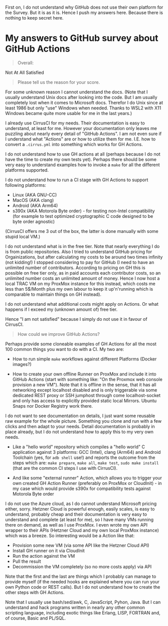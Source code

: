 First on, I do not understand why GitHub does not use their own platform for the Survey.
But it is as it is.  Hence I push my answers here.  Because there is nothing to keep secret here.

# My answers to GitHub survey about GitHub Actions

> Overall:

Not At All Satisfied

> Please tell us the reason for your score.

For some unknown reason I cannot understand the docs.  (Note that I usually understand Unix docs after looking into the code.  But I am usually completely lost when it comes to Microsoft docs.  Therefor I do Unix since at least 1986 but only "use" Windows when needed.  Thanks to WSL2 with X11 Windows became quite more usable for me in the last years.)

I already use CirrusCI for my needs.  Their documentation is easy to understand, at least for me.  However your documentation only leaves me puzzling about nearly every detail of "GitHub Actions".  I am not even sure if I understand what "Actions" are or how to utilize them for me.  I.E. how to convert a `.cirrus.yml` into something which works for GH Actions.

I do not understand how to use GH actions at all (perhaps because I do not have the time to create my own tests yet).  Perhaps there should be some very easy to understand examples how to invoke a `make` for all the different platforms supported.

I do not understand how to run a CI stage with GH Actions to support following platforms:

- Linux (AKA GNU-CC)
- MacOS (AKA clang)
- Android (AKA Arm64)
- s390x (AKA Motorola Byte order) - for testing non-Intel compatibility (for example to test optimized cryptographic C code designed to be byte order agnostic)

(CirrusCI offers me 3 out of the box, the latter is done manually with some stupid local VM.)

I do not understand what is in the free tier.  Note that nearly everything I do is from public repositories.  Also I tried to understand GitHub pricing for Orgainizations, but after calculating my costs to be around two times infinity (not kidding!) I stopped considering to pay for GitHub (I need to have an unlimited number of contributors.  According to pricing on GH this is possible on free tier only, as in paid accounts each contributor costs, so an unlimited number costs an unlimited amount of money.  Hence I now host a local TRAC VM on my ProxMox instance for this instead, which costs me less than 5$/Month plus my own labour to keep it up'n'running which is comparable to maintain things on GH instead).

I do not understand what additional costs might apply on Actions.  Or what happens if I exceed my (unknown amount of) free tier.

Hence "I am not satisfied" because I simply do not use it in favour of CirrusCI.

> How could we improve GitHub Actions?

Perhaps provide some cloneable examples of GH Actions for all the most 100 common things you want to do with a CI.  My two are:

- How to run simple `make` workflows against different Platforms (Docker images?)

- How to create your own offline Runner on ProxMox and include it into GitHub Actions (start with something like: "On the Proxmox web console provision a new VM").  Note that it is offline in the sense, that it has all networking except localhost disabled and is only triggerable via some dedicated REST proxy or SSH jumphost through come localhost-socket and only has access to explicitly provided static local Mirrors.  Ubuntu Snaps nor Docker Registry work there.

I do not want to see documentation on details, I just want some reusable raw example for the whole picture.  Something you clone and run with a few clicks and then adapt to your needs.  Detail documentation is probably in place already, but I do not understand how to apply this to my very own needs.

- Like a "hello world" repository which compiles a "hello world" C application against 3 platforms: GCC (Intel), clang (Arm64) and Android Toolchain (yes, for `adb shell` use!) and reports the outcome from the steps which are: `make prepare`, `make all`, `make test`, `sudo make install` (that are the common CI steps I use with CirrusCI).

- And like some "external runner" Action, which allows you to trigger your own created GH Action Runner (preferably on ProxMox or CloudInit) - in my case which would provide s390x for compatibility tests against Motorola Byte order

I do not use the Azure cloud, as I do cannot understand Microsoft pricing either, sorry.  Hetzner Cloud is powerful enough, easily scales, is easy to understand, probably cheap and their documentation is very easy to understand and complete (at least for me), so I have many VMs running there on demand, as well as I use ProxMox.  I even wrote my own API wrapper to their APIs (Hetzner Cloud and my own local ProxMox instance) which was a breeze.  So interesting would be a Action like that:

- Provision some new VM (via some API like the Hetzner Cloud API)
- Install GH runner on it via CloudInit
- Run the action against the VM
- Pull the result
- Decommission the VM completely (so no more costs apply) via API

Note that the first and the last are things which I probably can manage to provide myself (if the needed hooks are explained where you can run your own Python code or REST calls).  But I do not understand how to create the other steps with GH Actions.

Note that I usually use bash/sed/awk, C, JavaScript, Pyhon, Java.  But I can understand and hack programs written in nearly any other common scripting language, including exotic things like Erlang, LISP, FORTRAN and, of course, Basic and PL/SQL.

